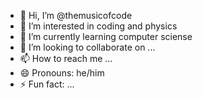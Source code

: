 - 👋 Hi, I’m @themusicofcode
- 👀 I’m interested in coding  and physics
- 🌱 I’m currently learning computer sciense
- 💞️ I’m looking to collaborate on ...
- 📫 How to reach me ...
- 😄 Pronouns: he/him
- ⚡ Fun fact: ...

<!---
googleit-now/googleit-now is a ✨ special ✨ repository because its `README.md` (this file) appears on your GitHub profile.
You can click the Preview link to take a look at your changes.
--->
